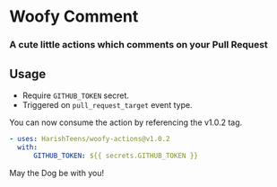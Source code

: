 # Woofy Comment

### A cute little actions which comments on your Pull Request


## Usage

- Require ```GITHUB_TOKEN``` secret.
- Triggered on ```pull_request_target``` event type.

You can now consume the action by referencing the v1.0.2 tag.

```yaml
- uses: HarishTeens/woofy-actions@v1.0.2
  with:
      GITHUB_TOKEN: ${{ secrets.GITHUB_TOKEN }}
```

May the Dog be with you! 
